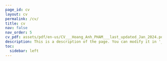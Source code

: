 ```yaml
---
page_id: cv
layout: cv
permalink: /cv/
title: cv
nav: false
nav_order: 5
cv_pdf: assets/pdf/en-us/CV___Hoang_Anh_PHAM___last_updated_Jan_2024.pdf
description: This is a description of the page. You can modify it in '_pages/cv.md'. You can also change or remove the top pdf download button.
toc:
  sidebar: left
---
```

